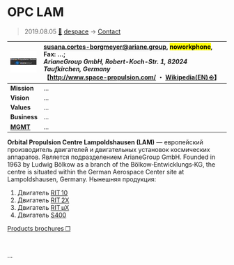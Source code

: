 # OPC LAM
> 2019.08.05 [🚀](../index/index.md) [despace](index.md) → [Contact](contact.md)

|[![](f/con/o/opc_lam_logo1_thumb.jpg)](f/con/o/opc_lam_logo1.png)|<susana.cortes-borgmeyer@ariane.group>, <mark>noworkphone</mark>, Fax: …;<br> *ArianeGroup GmbH, Robert-Koch-Str. 1, 82024 Taufkirchen, Germany*<br> 【<http://www.space-propulsion.com/> ・ [Wikipedia(EN) ⎆](https://en.wikipedia.org/wiki/Orbital_Propulsion_Centre)】|
|:--|:--|
|**Mission**|…|
|**Vision**|…|
|**Values**|…|
|**Business**|…|
|**[MGMT](mgmt.md)**|…|

**Orbital Propulsion Centre Lampoldshausen (LAM)** — европейский производитель двигателей и двигательных установок космических аппаратов. Является подразделением ArianeGroup GmbH. Founded in 1963 by Ludwig Bölkow as a branch of the Bölkow‑Entwicklungs‑KG, the centre is situated within the German Aerospace Center site at Lampoldshausen, Germany. Нынешняя продукция:

   1. Двигатель [RIT 10](rit_10.md)
   1. Двигатель [RIT 2X](rit_2x.md)
   1. Двигатель [RIT µX](rit_mux.md)
   1. Двигатель [S400](s400.md)

[Products brochures ❐](f/con/o/opc_lam_brochures.7z)


<p style="page-break-after:always"> </p>

…
